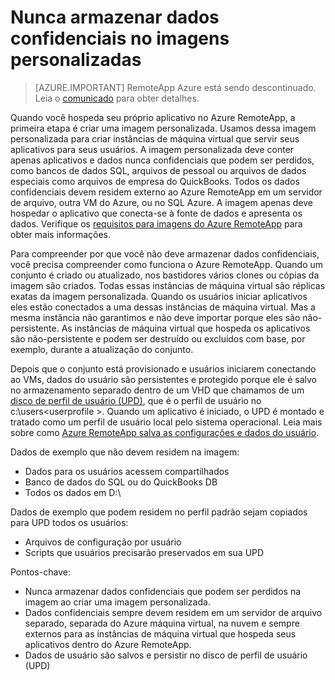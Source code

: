 
<properties
    pageTitle="Nunca armazenar dados confidenciais no imagens personalizadas para Azure RemoteApp | Microsoft Azure"
    description="Saiba mais sobre as diretrizes para armazenar dados em imagens personalizadas no RemoteApp do Azure"
    services="remoteapp"
    documentationCenter=""
    authors="lizap"
    manager="mbaldwin" />

<tags
    ms.service="remoteapp"
    ms.workload="compute"
    ms.tgt_pltfrm="na"
    ms.devlang="na"
    ms.topic="article"
    ms.date="08/15/2016"
    ms.author="elizapo" />


# <a name="never-store-sensitive-data-on-custom-images"></a>Nunca armazenar dados confidenciais no imagens personalizadas

> [AZURE.IMPORTANT]
> RemoteApp Azure está sendo descontinuado. Leia o [comunicado](https://go.microsoft.com/fwlink/?linkid=821148) para obter detalhes.

Quando você hospeda seu próprio aplicativo no Azure RemoteApp, a primeira etapa é criar uma imagem personalizada. Usamos dessa imagem personalizada para criar instâncias de máquina virtual que servir seus aplicativos para seus usuários. A imagem personalizada deve conter apenas aplicativos e dados nunca confidenciais que podem ser perdidos, como bancos de dados SQL, arquivos de pessoal ou arquivos de dados especiais como arquivos de empresa do QuickBooks. Todos os dados confidenciais devem residem externo ao Azure RemoteApp em um servidor de arquivo, outra VM do Azure, ou no SQL Azure. A imagem apenas deve hospedar o aplicativo que conecta-se à fonte de dados e apresenta os dados. Verifique os [requisitos para imagens do Azure RemoteApp](remoteapp-imagereqs.md) para obter mais informações. 

Para compreender por que você não deve armazenar dados confidenciais, você precisa compreender como funciona o Azure RemoteApp. Quando um conjunto é criado ou atualizado, nos bastidores vários clones ou cópias da imagem são criados. Todas essas instâncias de máquina virtual são réplicas exatas da imagem personalizada. Quando os usuários iniciar aplicativos eles estão conectados a uma dessas instâncias de máquina virtual. Mas a mesma instância não garantimos e não deve importar porque eles são não-persistente. As instâncias de máquina virtual que hospeda os aplicativos são não-persistente e podem ser destruído ou excluídos com base, por exemplo, durante a atualização do conjunto. 

Depois que o conjunto está provisionado e usuários iniciarem conectando ao VMs, dados do usuário são persistentes e protegido porque ele é salvo no armazenamento separado dentro de um VHD que chamamos de um [disco de perfil de usuário (UPD)](remoteapp-upd.md), que é o perfil de usuário no c:\users\<userprofile >. Quando um aplicativo é iniciado, o UPD é montado e tratado como um perfil de usuário local pelo sistema operacional. Leia mais sobre como [Azure RemoteApp salva as configurações e dados do usuário](remoteapp-upd.md).

Dados de exemplo que não devem residem na imagem:

- Dados para os usuários acessem compartilhados
- Banco de dados do SQL ou do QuickBooks DB
- Todos os dados em D:\

Dados de exemplo que podem residem no perfil padrão sejam copiados para UPD todos os usuários:

- Arquivos de configuração por usuário
- Scripts que usuários precisarão preservados em sua UPD

Pontos-chave:

- Nunca armazenar dados confidenciais que podem ser perdidos na imagem ao criar uma imagem personalizada.
- Dados confidenciais sempre devem residem em um servidor de arquivo separado, separada do Azure máquina virtual, na nuvem e sempre externos para as instâncias de máquina virtual que hospeda seus aplicativos dentro do Azure RemoteApp. 
- Dados de usuário são salvos e persistir no disco de perfil de usuário (UPD)


